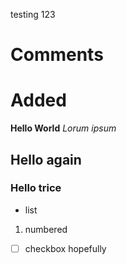 testing 123
# Comments
# Added

**Hello World**
_Lorum ipsum_
## Hello again
### Hello trice
- list
1. numbered
- [ ] checkbox hopefully

